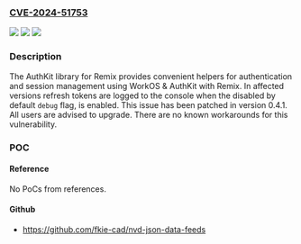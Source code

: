 ### [CVE-2024-51753](https://cve.mitre.org/cgi-bin/cvename.cgi?name=CVE-2024-51753)
![](https://img.shields.io/static/v1?label=Product&message=authkit-remix&color=blue)
![](https://img.shields.io/static/v1?label=Version&message=%3D%20%3C%200.4.1%20&color=brighgreen)
![](https://img.shields.io/static/v1?label=Vulnerability&message=CWE-532%3A%20Insertion%20of%20Sensitive%20Information%20into%20Log%20File&color=brighgreen)

### Description

The AuthKit library for Remix provides convenient helpers for authentication and session management using WorkOS & AuthKit with Remix. In affected versions refresh tokens are logged to the console when the disabled by default `debug` flag, is enabled. This issue has been patched in version 0.4.1. All users are advised to upgrade. There are no known workarounds for this vulnerability.

### POC

#### Reference
No PoCs from references.

#### Github
- https://github.com/fkie-cad/nvd-json-data-feeds

